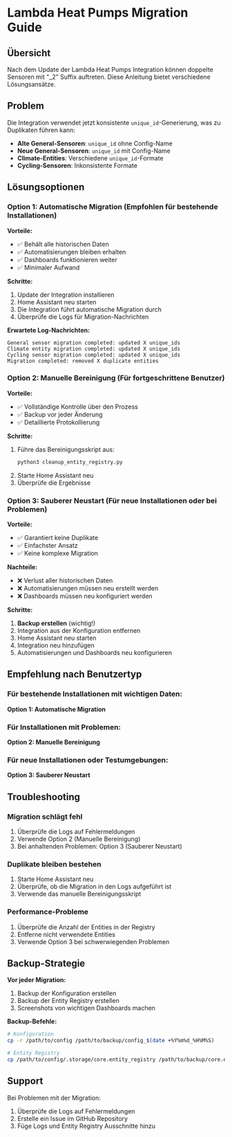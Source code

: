 # Lambda Heat Pumps Migration Guide

## Übersicht

Nach dem Update der Lambda Heat Pumps Integration können doppelte Sensoren mit "_2" Suffix auftreten. Diese Anleitung bietet verschiedene Lösungsansätze.

## Problem

Die Integration verwendet jetzt konsistente `unique_id`-Generierung, was zu Duplikaten führen kann:
- **Alte General-Sensoren**: `unique_id` ohne Config-Name
- **Neue General-Sensoren**: `unique_id` mit Config-Name
- **Climate-Entities**: Verschiedene `unique_id`-Formate
- **Cycling-Sensoren**: Inkonsistente Formate

## Lösungsoptionen

### Option 1: Automatische Migration (Empfohlen für bestehende Installationen)

**Vorteile:**
- ✅ Behält alle historischen Daten
- ✅ Automatisierungen bleiben erhalten
- ✅ Dashboards funktionieren weiter
- ✅ Minimaler Aufwand

**Schritte:**
1. Update der Integration installieren
2. Home Assistant neu starten
3. Die Integration führt automatische Migration durch
4. Überprüfe die Logs für Migration-Nachrichten

**Erwartete Log-Nachrichten:**
```
General sensor migration completed: updated X unique_ids
Climate entity migration completed: updated X unique_ids
Cycling sensor migration completed: updated X unique_ids
Migration completed: removed X duplicate entities
```

### Option 2: Manuelle Bereinigung (Für fortgeschrittene Benutzer)

**Vorteile:**
- ✅ Vollständige Kontrolle über den Prozess
- ✅ Backup vor jeder Änderung
- ✅ Detaillierte Protokollierung

**Schritte:**
1. Führe das Bereinigungsskript aus:
   ```bash
   python3 cleanup_entity_registry.py
   ```
2. Starte Home Assistant neu
3. Überprüfe die Ergebnisse

### Option 3: Sauberer Neustart (Für neue Installationen oder bei Problemen)

**Vorteile:**
- ✅ Garantiert keine Duplikate
- ✅ Einfachster Ansatz
- ✅ Keine komplexe Migration

**Nachteile:**
- ❌ Verlust aller historischen Daten
- ❌ Automatisierungen müssen neu erstellt werden
- ❌ Dashboards müssen neu konfiguriert werden

**Schritte:**
1. **Backup erstellen** (wichtig!)
2. Integration aus der Konfiguration entfernen
3. Home Assistant neu starten
4. Integration neu hinzufügen
5. Automatisierungen und Dashboards neu konfigurieren

## Empfehlung nach Benutzertyp

### Für bestehende Installationen mit wichtigen Daten:
**Option 1: Automatische Migration**

### Für Installationen mit Problemen:
**Option 2: Manuelle Bereinigung**

### Für neue Installationen oder Testumgebungen:
**Option 3: Sauberer Neustart**

## Troubleshooting

### Migration schlägt fehl
1. Überprüfe die Logs auf Fehlermeldungen
2. Verwende Option 2 (Manuelle Bereinigung)
3. Bei anhaltenden Problemen: Option 3 (Sauberer Neustart)

### Duplikate bleiben bestehen
1. Starte Home Assistant neu
2. Überprüfe, ob die Migration in den Logs aufgeführt ist
3. Verwende das manuelle Bereinigungsskript

### Performance-Probleme
1. Überprüfe die Anzahl der Entities in der Registry
2. Entferne nicht verwendete Entities
3. Verwende Option 3 bei schwerwiegenden Problemen

## Backup-Strategie

**Vor jeder Migration:**
1. Backup der Konfiguration erstellen
2. Backup der Entity Registry erstellen
3. Screenshots von wichtigen Dashboards machen

**Backup-Befehle:**
```bash
# Konfiguration
cp -r /path/to/config /path/to/backup/config_$(date +%Y%m%d_%H%M%S)

# Entity Registry
cp /path/to/config/.storage/core.entity_registry /path/to/backup/core.entity_registry_$(date +%Y%m%d_%H%M%S)
```

## Support

Bei Problemen mit der Migration:
1. Überprüfe die Logs auf Fehlermeldungen
2. Erstelle ein Issue im GitHub Repository
3. Füge Logs und Entity Registry Ausschnitte hinzu 